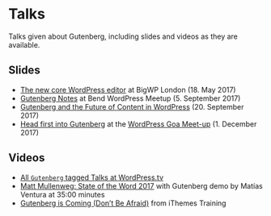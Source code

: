 # Talks

Talks given about Gutenberg, including slides and videos as they are available.

## Slides
- [The new core WordPress editor](http://kimb.me/talk-bigwp-london-new-core-wordpress-editor/) at BigWP London (18. May 2017)
- [Gutenberg Notes](http://haiku2.com/2017/09/bend-wordpress-meetup-gutenberg-notes/) at Bend WordPress Meetup (5. September 2017)
- [Gutenberg and the Future of Content in WordPress](https://www.slideshare.net/andrewmduthie/gutenberg-and-the-future-of-content-in-wordpress) (20. September 2017)
- [Head first into Gutenberg](https://speakerdeck.com/prtksxna/head-first-into-gutenberg) at the [WordPress Goa Meet-up](https://www.meetup.com/WordPressGoa/events/245275573/) (1. December 2017)

## Videos
- [All `Gutenberg` tagged Talks at WordPress.tv](https://wordpress.tv/tag/gutenberg/)
- [Matt Mullenweg: State of the Word 2017](https://wordpress.tv/2017/12/04/matt-mullenweg-state-of-the-word-2017/) with Gutenberg demo by Matías Ventura at 35:00 minutes
- [Gutenberg is Coming (Don’t Be Afraid)](https://training.ithemes.com/webinar/gutenberg-is-coming-dont-be-afraid/) from iThemes Training
